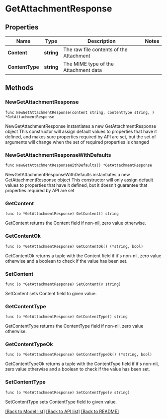 # GetAttachmentResponse

## Properties

Name | Type | Description | Notes
------------ | ------------- | ------------- | -------------
**Content** | **string** | The raw file contents of the Attachment | 
**ContentType** | **string** | The MIME type of the Attachment data | 

## Methods

### NewGetAttachmentResponse

`func NewGetAttachmentResponse(content string, contentType string, ) *GetAttachmentResponse`

NewGetAttachmentResponse instantiates a new GetAttachmentResponse object
This constructor will assign default values to properties that have it defined,
and makes sure properties required by API are set, but the set of arguments
will change when the set of required properties is changed

### NewGetAttachmentResponseWithDefaults

`func NewGetAttachmentResponseWithDefaults() *GetAttachmentResponse`

NewGetAttachmentResponseWithDefaults instantiates a new GetAttachmentResponse object
This constructor will only assign default values to properties that have it defined,
but it doesn't guarantee that properties required by API are set

### GetContent

`func (o *GetAttachmentResponse) GetContent() string`

GetContent returns the Content field if non-nil, zero value otherwise.

### GetContentOk

`func (o *GetAttachmentResponse) GetContentOk() (*string, bool)`

GetContentOk returns a tuple with the Content field if it's non-nil, zero value otherwise
and a boolean to check if the value has been set.

### SetContent

`func (o *GetAttachmentResponse) SetContent(v string)`

SetContent sets Content field to given value.


### GetContentType

`func (o *GetAttachmentResponse) GetContentType() string`

GetContentType returns the ContentType field if non-nil, zero value otherwise.

### GetContentTypeOk

`func (o *GetAttachmentResponse) GetContentTypeOk() (*string, bool)`

GetContentTypeOk returns a tuple with the ContentType field if it's non-nil, zero value otherwise
and a boolean to check if the value has been set.

### SetContentType

`func (o *GetAttachmentResponse) SetContentType(v string)`

SetContentType sets ContentType field to given value.



[[Back to Model list]](../README.md#documentation-for-models) [[Back to API list]](../README.md#documentation-for-api-endpoints) [[Back to README]](../README.md)


